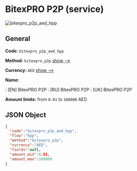 
# BitexPRO P2P (service) 
![bitexpro_p2p_aed_hpp](https://static.openfintech.io/payment_methods/bitexpro_p2p_aed_hpp/logo.svg?w=400&c=v0.59.26#w200)  

## General 
 
**Code:** `bitexpro_p2p_aed_hpp` 
 
**Method:** `bitexpro_p2p` 
 [show -->](/payment-methods/bitexpro_p2p/) 
 
**Currency:** `AED` [show -->](/currencies/AED/) 
 
**Name:** 
 
:	[EN] BitexPRO P2P 
:	[RU] BitexPRO P2P 
:	[UK] BitexPRO P2P 
 
**Amount limits:** from `0.01` to `100000` AED 

## JSON Object 

```json
{
  "code":"bitexpro_p2p_aed_hpp",
  "flow":"hpp",
  "method":"bitexpro_p2p",
  "currency":"AED",
  "fields":null,
  "amount_min":0.01,
  "amount_max":100000
}
```  
